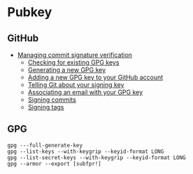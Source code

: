 # Pubkey

##  GitHub
- [Managing commit signature verification](https://docs.github.com/cn/github/authenticating-to-github/managing-commit-signature-verification)
  - [Checking for existing GPG keys](https://docs.github.com/en/github/authenticating-to-github/checking-for-existing-gpg-keys)
  - [Generating a new GPG key](https://docs.github.com/en/github/authenticating-to-github/generating-a-new-gpg-key)
  - [Adding a new GPG key to your GitHub account](https://docs.github.com/en/github/authenticating-to-github/adding-a-new-gpg-key-to-your-github-account)
  - [Telling Git about your signing key](https://docs.github.com/en/github/authenticating-to-github/telling-git-about-your-signing-key)
  - [Associating an email with your GPG key](https://docs.github.com/en/github/authenticating-to-github/associating-an-email-with-your-gpg-key)
  - [Signing commits](https://docs.github.com/en/github/authenticating-to-github/signing-commits)
  - [Signing tags](https://docs.github.com/en/github/authenticating-to-github/signing-tags)

## GPG
```
gpg ---full-generate-key
gpg --list-keys --with-keygrip --keyid-format LONG
gpg --list-secret-keys --with-keygrip --keyid-format LONG
gpg --armor --export [subfpr!]
```

